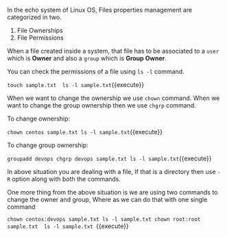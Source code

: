 In the echo system of Linux OS, Files properties management are categorized in two.

  1. File Ownerships
  2. File Permissions 


When a file created inside a system, that file has to be associated to a `user` which is **Owner** and also a `group` which is **Group Owner**.

You can check the permissions of a file using `ls -l` command.

`
touch sample.txt 
ls -l sample.txt
`{{execute}}

When we want to change the ownership we use `chown` command.
When we want to change the group ownership then we use `chgrp` command.

To change ownership:

`
chown centos sample.txt
ls -l sample.txt
`{{execute}}


To change group ownership:

`
groupadd devops
chgrp devops sample.txt
ls -l sample.txt
`{{execute}}

In above situation you are dealing with a file, If that is a directory then use `-R` option along with both the commands.

One more thing from the above situation is we are using two commands to change the owner and group, Where as we can do that with one single command

`
chown centos:devops sample.txt
ls -l sample.txt
chown root:root sample.txt 
ls -l sample.txt 
`{{execute}}

